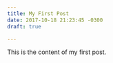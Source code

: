 ```yaml
---
title: My First Post
date: 2017-10-18 21:23:45 -0300
draft: true

---
```



This is the content of my first post.